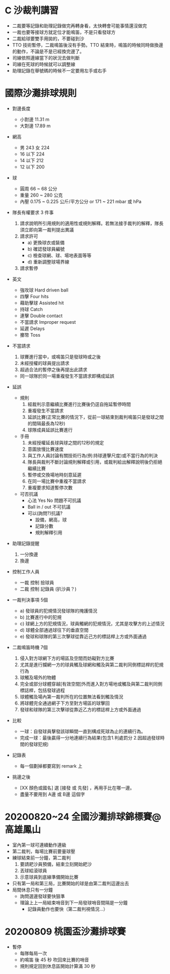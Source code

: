 # C 沙裁判講習
- 二裁要等記錄和助理記錄做完再轉身看，太快轉會可能事情還沒做完
- 一裁也要等接球方就定位才能鳴笛，不是只看發球方
- 二裁給球要雙手用拋的，不要碰到沙
- TTO 技術暫停，二裁鳴笛後沒有手勢。TTO 結束時，鳴笛的時候同時做換邊的動作，不論是不是已經換完邊了。
- 司線依照邊線當下的狀況去做判斷
- 司線在死球的時候就可以調整線
- 助理記錄在舉號碼的時候不一定要用左手或右手

# 國際沙灘排球規則
- 對邊長度
    - 小對邊 11.31 m
    - 大對邊 17.89 m

- 網高
    - 男 243 女 224
    - 16 以下 224
    - 14 以下 212
    - 12 以下 200

- 球
    - 圓周 66 ~ 68 公分
    - 重量 260 ~ 280 公克
    - 內壓 0.175 ~ 0.225 公斤/平方公分 or 171 ~ 221 mbar 或 hPa

- 隊長有權要求 3 件事
    1. 請求說明所引用規則的適用性或規則解釋。若無法接手裁判的解釋，隊長須立即向第一裁判提出異議
    2. 請求許可
        - a) 更換球衣或裝備
        - b) 確認發球員編號
        - c) 檢查球網、球、場地表面等等
        - d) 重新調整球場界線
    3. 請求暫停
    
- 英文
    - 強攻球 Hard driven ball
    - 四擊 Four hits
    - 藉助擊球 Assisted hit
    - 持球 Catch
    - 連擊 Double contact
    - 不當請求 Improper request
    - 延遲 Delays
    - 擲幣 Toss

- 不當請求
    1. 球賽進行當中，或鳴笛只是發球時或之後
    2. 未經授權的球員提出請求
    3. 超過合法的暫停之後再提出此請求
    - 同一球隊於同一場重複發生不當請求即構成延誤
- 延誤
    - 規則
        1. 經裁判示意繼續比賽進行比賽後仍逕自拖延暫停時間
        2. 重複發生不當請求
        3. 延誤比賽(正常比賽的情況下，從前一球結束到裁判鳴笛只是發球之間的間隔最長為12秒)
        4. 球隊成員延誤比賽進行
    - 手冊
        1. 未經授權延長球與球之間的12秒的規定
        2. 意圖放慢比賽速度
        3. 與工作人員討論有關技術行為(例:持球連擊尺度)或不當行為的判決
        4. 隊長與裁判不斷討論規則解釋或引用，或裁判給出解釋說明後仍拒絕繼續比賽
        5. 暫停或交換場地時刻意延遲
        6. 在同一場比賽中重複不當請求
        7. 重複要求知道暫停次數
    - 可否抗議
        - 心法 Yes No 問題不可抗議
        - Ball in / out 不可抗議
        - 可以(詢問?)抗議?
            - 設備，網高，球
            - 記錄分數
            - 規則解釋引用 

- 助理記錄提醒
    1. 一分換邊
    2. 換邊

- 控制工作人員
    - 一裁 控制 撿球員
    - 二裁 控制 記錄員 (扒沙員？)

- 一裁判決事項 5個
    - a) 發球員的犯規情況發球隊的掩護情況
    - b) 比賽進行中的犯規
    - c) 球網上方的犯規情況，球員觸網的犯規情況，尤其是攻擊方的上述情況
    - d) 球體全部通過球往下的垂直空間
    - e) 發球和球隊的第三次擊球從靠近己方的標誌桿上方或外面通過 

- 二裁鳴笛時機 7個
    1. 侵入對方球網下方的場區及空間而妨礙對方比賽
    2. 尤其是進行攔網一方的球員觸及球網和觸及與第二裁判同側標誌桿的犯規行為
    3. 球觸及場外的物體
    4. 完全或部分球體穿越[有效空間]外而進入對方場地或觸及與第二裁判同側標誌桿，包括發球過程
    5. 球體觸及場內第一裁判所在的位置無法看到觸及情況
    6. 將球體完全通過網子下方至對方場區的球擊回
    7. 發球和球隊的第三次擊球從靠近乙方的標誌桿上方或外面通過

- 比較
    - 一球：自發球員擊發該球瞬間一直到構成死球為止的連續行為。
    - 完成一球：最後贏得一分地連續行為結果(包含1.判處罰分 2.因超過發球時間的發球犯規)

- 記錄表
    - 每一個劃掉都要寫到 remark 上

- 挑邊之後
    - [XX 顏色或國名] 選 [接發 或 先發] ，再用手比在哪一邊。
    - 盡量不要用到 A邊 或 B邊 這個字


# 20200820~24 全國沙灘排球錦標賽@高雄鳳山
- 室內第一球可連續動作連級
- 第二裁判，每場比賽前要量球壓
- 練球結束前一分鐘，第二裁判
    1. 要請耙沙員預備，結束立刻開始耙沙
    1. 丟球給滾球員
    1. 示意球員到底線準備開始比賽
- 只有第一局和第三局，比賽開始的球是由第二裁判這邊出去
- 局間休息只有一分鐘
    - 詢問選邊發球要快狠準
    - 理論上上一局結束哨音到下一局發球哨音間隔是一分鐘
        - 記錄員動作也要快（第二裁判視情況...）


# 20200809 桃園盃沙灘排球賽
- 暫停
    - 每隊每局一次
    - 約鳴笛 後 45 秒 吹回來比賽的哨音
    - 規則規定回到休息區開始計算滿 30 秒